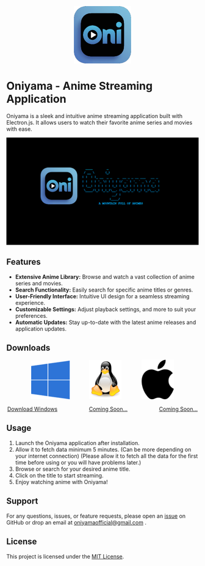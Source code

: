 <link rel="stylesheet" type="text/css" href="styles.css">
<p align="center">
  <img src="https://github.com/Shuvadip-Ghosh/Oniyama/blob/master/logo.png?raw=true" alt="logo.png" />
</p>

# Oniyama - Anime Streaming Application

Oniyama is a sleek and intuitive anime streaming application built with Electron.js. It allows users to watch their favorite anime series and movies with ease.

![Oniyama Preview](preview.png)

## Features

- **Extensive Anime Library:** Browse and watch a vast collection of anime series and movies.
- **Search Functionality:** Easily search for specific anime titles or genres.
- **User-Friendly Interface:** Intuitive UI design for a seamless streaming experience.
- **Customizable Settings:** Adjust playback settings, and more to suit your preferences.
- **Automatic Updates:** Stay up-to-date with the latest anime releases and application updates.

## Downloads

<p align="center">
  <img src="https://github.com/Shuvadip-Ghosh/Oniyama/blob/master/windows-logo.png?raw=true" alt="win-logo.png" style="width:20%" />&nbsp;&nbsp;&nbsp;&nbsp;&nbsp;&nbsp;&nbsp;&nbsp;&nbsp;&nbsp;&nbsp;&nbsp;
  <img src="https://github.com/Shuvadip-Ghosh/Oniyama/blob/master/linux-logo.png?raw=true" alt="linux-logo.png" style="width:17%"/>&nbsp;&nbsp;&nbsp;&nbsp;&nbsp;&nbsp;&nbsp;&nbsp;&nbsp;&nbsp;&nbsp;&nbsp;
  <img src="https://github.com/Shuvadip-Ghosh/Oniyama/blob/master/apple-logo.png?raw=true" alt="apple-logo.png" style="width:17%"/>
</p>

<p align="center">
  <a href="https://github.com/Shuvadip-Ghosh/Oniyama/releases/latest/download/Oniyama-setup.exe">Download Windows</a>&nbsp;&nbsp;&nbsp;&nbsp;&nbsp;&nbsp;&nbsp;&nbsp;&nbsp;&nbsp;&nbsp;&nbsp;&nbsp;&nbsp;&nbsp;&nbsp;&nbsp;&nbsp;&nbsp;&nbsp;
  <a href="javascript:void(0)">Coming Soon...</a>&nbsp;&nbsp;&nbsp;&nbsp;&nbsp;&nbsp;&nbsp;&nbsp;&nbsp;&nbsp;&nbsp;&nbsp;&nbsp;&nbsp;&nbsp;&nbsp;&nbsp;&nbsp;&nbsp;&nbsp;
  <a href="javascript:void(0)">Coming Soon...</a>
</p>



## Usage

1. Launch the Oniyama application after installation.
2. Allow it to fetch data minimum 5 minutes. (Can be more depending on your internet connection) (Please allow it to fetch all the data for the first time before using or you will have problems later.)
3. Browse or search for your desired anime title.
4. Click on the title to start streaming.
5. Enjoy watching anime with Oniyama!

## Support

For any questions, issues, or feature requests, please open an [issue](https://github.com/Shuvadip-Ghosh/oniyama/issues) on GitHub or drop an email at oniyamaofficial@gmail.com .

## License

This project is licensed under the [MIT License](LICENSE).

